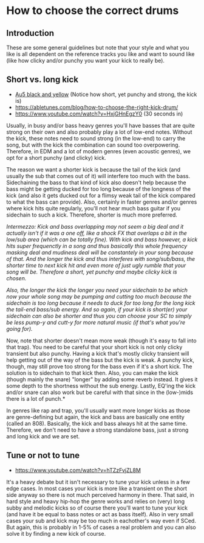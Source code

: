 # How to choose the correct drums

## Introduction
These are some general guidelines but note that your style and what you like is all dependent on the reference tracks you like and want to sound like (like how clicky and/or punchy you want your kick to really be).

## Short vs. long kick
- [Au5 black and yellow](https://www.youtube.com/watch?v=oLBqmi0ot_g) (Notice how short, yet punchy and strong, the kick is)
- https://abletunes.com/blog/how-to-choose-the-right-kick-drum/
- https://www.youtube.com/watch?v=HxjGHnEgzY0 (30 seconds in)

Usually, in busy and/or bass heavy genres you'll have basses that are quite strong on their own and also probably play a lot of low-end notes. Without the kick, these notes need to sound strong (in the low-end) to carry the song, but with the kick the combination can sound too overpowering. Therefore, in EDM and a lot of modern genres (even acoustic genres), we opt for a short punchy (and clicky) kick.

The reason we want a shorter kick is because the tail of the kick (and usually the sub that comes out of it) will interfere too much with the bass. Sidechaining the bass to that kind of kick also doesn't help because the bass might be getting ducked for too long because of the longness of the kick (and also it gets ducked out for a flimsy weak tail of the kick compared to what the bass can provide). Also, certainly in faster genres and/or genres where kick hits quite regularly, you'll not hear much bass guitar if you sidechain to such a kick. Therefore, shorter is much more preferred.

*Intermezzo: Kick and bass overlapping may not seem a big deal and it actually isn't if it was a one off, like a shock FX that overlaps a bit in the low/sub area (which can be totally fine). With kick and bass however, a kick hits super frequenctly in a song and thus basically this whole frequency masking deal and mudiness deal will be constantely in your song because of that. And the longer the kick and thus interferes with song/sub/bass, the shorter time to next kick hit and even more of just ugly rumble that your song will be. Therefore a short, yet punchy and maybe clicky kick is chosen.*

*Also, the longer the kick the longer you need your sidechain to be which now your whole song may be pumping and cutting too much because the sidechain is too long because it needs to duck for too long for the long kick the tail-end bass/sub energy. And so again, if your kick is short(er) your sidechain can also be shorter and thus you can choose your SC to simply be less pump-y and cutt-y for more natural music (if that's what you're going for).*

Now, note that shorter doesn't mean more weak (though it's easy to fall into that trap). You need to be careful that your short kick is not only clicky transient but also punchy. Having a kick that's mostly clicky transient will help getting out of the way of the bass but the kick is weak. A punchy kick, though, may still prove too strong for the bass even if it's a short kick. The solution is to sidechain to that kick then. Also, you can make the kick (though mainly the snare) "longer" by adding some reverb instead. It gives it some depth to the shortness without the sub energy. Lastly, EQ'ing the kick and/or snare can also work but be careful with that since in the (low-)mids there is a lot of punch.*

In genres like rap and trap, you'll usually want more longer kicks as those are genre-defining but again, the kick and bass are basically one entity (called an 808). Basically, the kick and bass always hit at the same time. Therefore, we don't need to have a strong standalone bass, just a strong and long kick and we are set.

## Tune or not to tune
- https://www.youtube.com/watch?v=hTZzFvjZL8M

It's a heavy debate but it isn't necessary to tune your kick unless in a few edge cases. In most cases your kick is more like a transient on the short side anyway so there is not much perceived harmony in there. That said, in hard style and heavy hip-hop the genre works and relies on (very) long subby and melodic kicks so of course there you'll want to tune your kick (and have it be equal to bass notes or act as bass itself). Also in very small cases your sub and kick may be too much in eachother's way even if SCed. But again, this is probably in 1-5% of cases a real problem and you can also solve it by finding a new kick of course.
